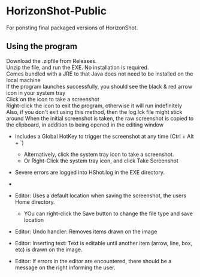 # HorizonShot-Public
For ponsting final packaged versions of HorizonShot.  

## Using the program

Download the .zipfile from Releases. <br>
Unzip the file, and run the EXE.  No installation is required. <br>
    Comes bundled with a JRE to that Java does not need to be installed on the local machine <br>
If the program launches successfully, you should see the black & red arrow icon in your system tray <br>
Click on the icon to take a screenshot <br>
Right-click the icon to exit the program, otherwise it will run indefinitely <br>
    Also, if you don't exit using this method, then the log.lck file might stick around
When the initial screenshot is taken, the raw screenshot is copied to the clipboard, in addition to being opened in the editing window <br>

* Includes a Global HotKey to trigger the screenshot at any time (Ctrl + Alt + `)
  * Alternatively, click the system tray icon to take a screenshot.
  * Or Right-Click the system tray icon, and click Take Screenshot

* Severe errors are logged into HShot.log in the EXE directory.
* 
* Editor: Uses a default location when saving the screenshot, the users Home directory.
    * YOu can right-click the Save button to change the file type and save location

* Editor: Undo handler: Removes items drawn on the image
* Editor: Inserting text: Text is editable until another item (arrow, line, box, etc) is drawn on the image.

* Editor: If errors in the editor are encountered, there should be a message on the right informing the user.
